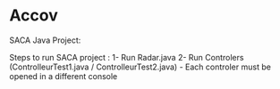 # Accov
SACA Java Project:

Steps to run SACA project :
1- Run Radar.java
2- Run Controlers (ControlleurTest1.java / ControlleurTest2.java) - Each controler must be opened in a different console
